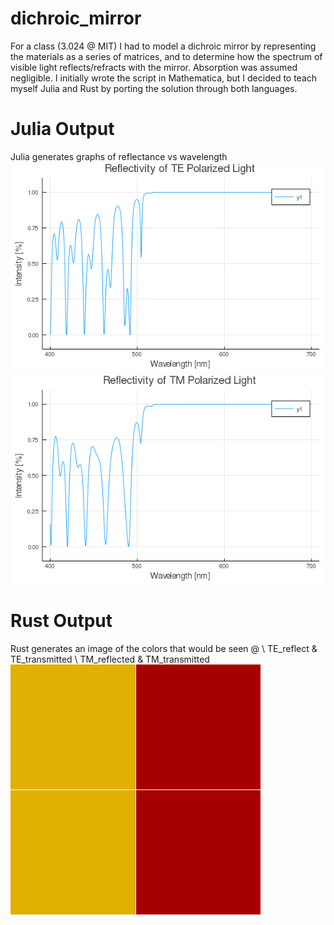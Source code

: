# dichroic_mirror
For a class (3.024 @ MIT) I had to model a dichroic mirror by representing the materials as a series of matrices, and to determine how the spectrum of visible light reflects/refracts with the mirror. Absorption was assumed negligible. I initially wrote the script in Mathematica, but I decided to teach myself Julia and Rust by porting the solution through both languages.


# Julia Output
Julia generates graphs of reflectance vs wavelength
![](reflectivity_TE.png)
![](reflectivity_TM.png)


# Rust Output
Rust generates an image of the colors that would be seen @ \\
TE_reflect &   TE_transmitted \\
TM_reflected & TM_transmitted
![](rusty_mirror/output.png)
